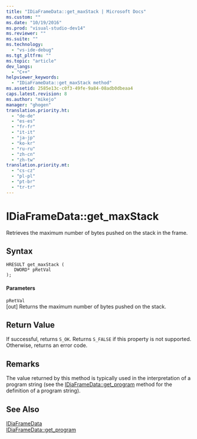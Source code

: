```yaml
---
title: "IDiaFrameData::get_maxStack | Microsoft Docs"
ms.custom: ""
ms.date: "10/19/2016"
ms.prod: "visual-studio-dev14"
ms.reviewer: ""
ms.suite: ""
ms.technology: 
  - "vs-ide-debug"
ms.tgt_pltfrm: ""
ms.topic: "article"
dev_langs: 
  - "C++"
helpviewer_keywords: 
  - "IDiaFrameData::get_maxStack method"
ms.assetid: 2585e13c-c0f3-49fe-9a84-08adb0dbeaa4
caps.latest.revision: 8
ms.author: "mikejo"
manager: "ghogen"
translation.priority.ht: 
  - "de-de"
  - "es-es"
  - "fr-fr"
  - "it-it"
  - "ja-jp"
  - "ko-kr"
  - "ru-ru"
  - "zh-cn"
  - "zh-tw"
translation.priority.mt: 
  - "cs-cz"
  - "pl-pl"
  - "pt-br"
  - "tr-tr"
---
```

# IDiaFrameData::get_maxStack
Retrieves the maximum number of bytes pushed on the stack in the frame.  
  
## Syntax  
  
```cpp#  
HRESULT get_maxStack (   
   DWORD* pRetVal  
);  
```  
  
#### Parameters  
 `pRetVal`  
 [out] Returns the maximum number of bytes pushed on the stack.  
  
## Return Value  
 If successful, returns `S_OK`. Returns `S_FALSE` if this property is not supported. Otherwise, returns an error code.  
  
## Remarks  
 The value returned by this method is typically used in the interpretation of a program string (see the [IDiaFrameData::get_program](../debugger/idiaframedata--get_program.md) method for the definition of a program string).  
  
## See Also  
 [IDiaFrameData](../debugger/idiaframedata.md)   
 [IDiaFrameData::get_program](../debugger/idiaframedata--get_program.md)